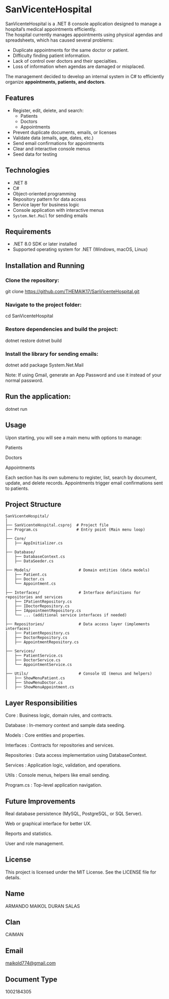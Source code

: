 # SanVicenteHospital

SanVicenteHospital is a .NET 8 console application designed to manage a hospital’s medical appointments efficiently.  
The hospital currently manages appointments using physical agendas and spreadsheets, which has caused several problems:

- Duplicate appointments for the same doctor or patient.
- Difficulty finding patient information.
- Lack of control over doctors and their specialties.
- Loss of information when agendas are damaged or misplaced.

The management decided to develop an internal system in C# to efficiently organize **appointments, patients, and doctors**.

## Features

- Register, edit, delete, and search:
  - Patients
  - Doctors
  - Appointments
- Prevent duplicate documents, emails, or licenses
- Validate data (emails, age, dates, etc.)
- Send email confirmations for appointments
- Clear and interactive console menus
- Seed data for testing

## Technologies

- .NET 8
- C#
- Object-oriented programming
- Repository pattern for data access
- Service layer for business logic
- Console application with interactive menus
- `System.Net.Mail` for sending emails

## Requirements

- .NET 8.0 SDK or later installed
- Supported operating system for .NET (Windows, macOS, Linux)

## Installation and Running

### Clone the repository:

git clone https://github.com/THEMAIK17/SanVicenteHospital.git

### Navigate to the project folder:

cd SanVicenteHospital

### Restore dependencies and build the project:

dotnet restore
dotnet build

### Install the library for sending emails:

dotnet add package System.Net.Mail

Note: If using Gmail, generate an App Password and use it instead of your normal password.

## Run the application:

dotnet run

## Usage

Upon starting, you will see a main menu with options to manage:

Patients

Doctors

Appointments

Each section has its own submenu to register, list, search by document, update, and delete records.
Appointments trigger email confirmations sent to patients.

## Project Structure

```
SanVicenteHospital/
│
├── SanVicenteHospital.csproj  # Project file
├── Program.cs                 # Entry point (Main menu loop)
│
├── Core/
│   ├── AppInitializer.cs
│
├── Database/
│   ├── DatabaseContext.cs
│   ├── DataSeeder.cs
│
├── Models/                     # Domain entities (data models)
│   ├── Patient.cs
│   ├── Doctor.cs
│   └── Appointment.cs
│
├── Interfaces/                 # Interface definitions for repositories and services
│   ├── IPatientRepository.cs
│   ├── IDoctorRepository.cs
│   ├── IAppointmentRepository.cs
│   └── ... (additional service interfaces if needed)
│
├── Repositories/               # Data access layer (implements interfaces)
│   ├── PatientRepository.cs
│   ├── DoctorRepository.cs
│   ├── AppointmentRepository.cs
│
├── Services/                   
│   ├── PatientService.cs
│   ├── DoctorService.cs
│   └── AppointmentService.cs
│
├── Utils/                      # Console UI (menus and helpers)
│   ├── ShowMenuPatient.cs
│   ├── ShowMenuDoctor.cs
│   ├── ShowMenuAppointment.cs
```

## Layer Responsibilities

Core : Business logic, domain rules, and contracts.

Database : In-memory context and sample data seeding.

Models : Core entities and properties.

Interfaces : Contracts for repositories and services.

Repositories : Data access implementation using DatabaseContext.

Services : Application logic, validation, and operations.

Utils : Console menus, helpers like email sending.

Program.cs : Top-level application navigation.

## Future Improvements

Real database persistence (MySQL, PostgreSQL, or SQL Server).

Web or graphical interface for better UX.

Reports and statistics.

User and role management.



## License

This project is licensed under the MIT License. See the LICENSE file for details.

## Name

ARMANDO MAIKOL DURAN SALAS
 
## Clan
CAIMAN

## Email
maikold774@gmail.com

## Document Type

1002184305